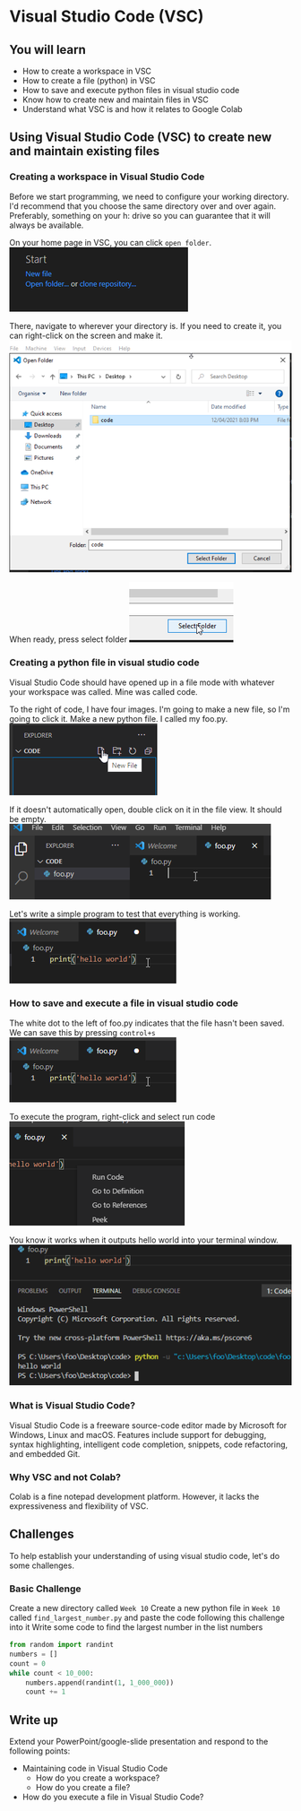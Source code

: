 # Visual Studio Code (VSC)

## You will learn
* How to create a workspace in VSC
* How to create a file (python) in VSC
* How to save and execute python files in visual studio code
* Know how to create new and maintain files in VSC
* Understand what VSC is and how it relates to Google Colab

## Using Visual Studio Code (VSC) to create new and maintain existing files

### Creating a workspace in Visual Studio Code

Before we start programming, we need to configure your working directory. I'd recommend that you choose the same directory over and over again. Preferably, something on your h: drive so you can guarantee that it will always be available. 

On your home page in VSC, you can click `open folder`.   
![](2021-04-18-12-48-57.png)

There, navigate to wherever your directory is. If you need to create it, you can right-click on the screen and make it.   
![](2021-04-18-12-49-58.png)

When ready, press select folder
![](2021-04-18-12-50-19.png)

### Creating a python file in visual studio code
Visual Studio Code should have opened up in a file mode with whatever your workspace was called. Mine was called code. 

To the right of code, I have four images. I'm going to make a new file, so I'm going to click it. Make a new python file. I called my foo.py. 
![](2021-04-18-12-50-54.png)

If it doesn't automatically open, double click on it in the file view. It should be empty. 
![](2021-04-18-12-51-27.png)

Let's write a simple program to test that everything is working. 
![](2021-04-18-12-51-57.png)

### How to save and execute a file in visual studio code
The white dot to the left of foo.py indicates that the file hasn't been saved. We can save this by pressing `control+s`
![](2021-04-18-12-51-57.png)

To execute the program, right-click and select run code
![](2021-04-18-12-52-27.png)

You know it works when it outputs hello world into your terminal window. 
![](2021-04-18-12-52-55.png)

### What is Visual Studio Code?
Visual Studio Code is a freeware source-code editor made by Microsoft for Windows, Linux and macOS. Features include support for debugging, syntax highlighting, intelligent code completion, snippets, code refactoring, and embedded Git.

### Why VSC and not Colab?
Colab is a fine notepad development platform. However, it lacks the expressiveness and flexibility of VSC. 

## Challenges
To help establish your understanding of using visual studio code, let's do some challenges. 
### Basic Challenge
Create a new directory called `Week 10`
Create a new python file in  `Week 10` called `find_largest_number.py` and paste the code following this challenge into it
Write some code to find the largest number in the list numbers

```python
from random import randint
numbers = []
count = 0
while count < 10_000:
    numbers.append(randint(1, 1_000_000))
    count += 1
```


## Write up

Extend your PowerPoint/google-slide presentation and respond to the following points: 

* Maintaining code in Visual Studio Code
  * How do you create a workspace?
  * How do you create a file?
* How do you execute a file in Visual Studio Code?
